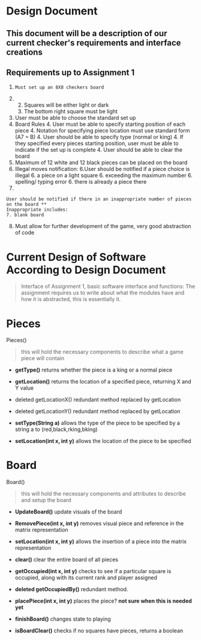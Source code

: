 Design Document
===============
This document will be a description of our current checker's requirements and interface creations
-------------------------------------------------------------------------------------------------

Requirements up to Assignment 1
-------------------------------

1.     Must set up an 8X8 checkers board
2.
    2. Squares will be either light or dark
    2. The bottom right square must be light
3. 	User must be able to choose the standard set up
4. Board Rules
    4. User must be able to specify starting position of each piece
    4. Notation for specifying piece location must use standard form (A7 = B)
    4. User should be able to specify type (normal or king)
    4. If they specified every pieces starting position, user must be able to indicate if the set up is complete 
    4. User should be able to clear the board
5. Maximum of 12 white and 12 black pieces can be placed on the board
6. Illegal moves notification:
    6.User should be notified if a piece choice is illegal
    6. a piece on a light square
    6. exceeding the maximum number
    6. spelling/ typing error
    6. there is already a piece there
7.
    
    User should be notified if there in an inappropriate number of pieces on the board **
	Inappropriate includes:
    7. blank board
8. Must allow for further development of the game, very good abstraction of code


Current Design of Software According to Design Document
=======================================================
>Interface of Assignment 1, basic software interface and functions:
>The assignment requires us to write about what the modules have and how it is abstracted, this is essentially it. 


Pieces
======

Pieces() 
>this will hold the necessary components to describe what a game piece will contain

+ **getType()** returns whether the piece is a king or a normal piece

+ **getLocation()** returns the location of a specified piece, returning X and Y value

+ deleted getLocationX() redundant method replaced by getLocation

+ deleted getLocationY() redundant method replaced by getLocation

+ **setType(String a)** allows the type of the piece to be specified by a string a to (red,black,rking,bking)

+ **setLocation(int x, int y)** allows the location of the piece to be specified

Board
=====

Board() 
>this will hold the necessary components and attributes to describe and setup the board

+ **UpdateBoard()** update visuals of the board

+ **RemovePiece(int x, int y)** removes visual piece and reference in the matrix representation

+ **setLocation(int x, int y)** allows the insertion of a piece into the matrix representation

+ **clear()** clear the entire board of all pieces

+ **getOccupied(int x, int y)** checks to see if a particular square is occupied, along with its current rank and player assigned

+ **deleted getOccupiedBy()** redundant method.

+ **placePiece(int x, int y)** places the piece? **not sure when this is needed yet**

+ **finishBoard()** changes state to playing

+ **isBoardClear()** checks if no squares have pieces, returns a boolean